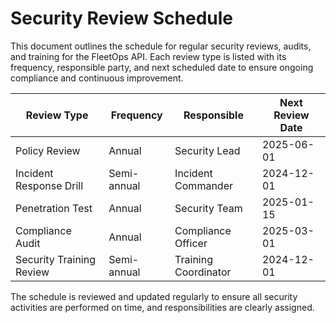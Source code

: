 # Security Review Schedule

This document outlines the schedule for regular security reviews, audits, and training for the FleetOps API. Each review type is listed with its frequency, responsible party, and next scheduled date to ensure ongoing compliance and continuous improvement.

| Review Type              | Frequency   | Responsible          | Next Review Date |
|--------------------------|-------------|----------------------|------------------|
| Policy Review            | Annual      | Security Lead        | 2025-06-01       |
| Incident Response Drill  | Semi-annual | Incident Commander   | 2024-12-01       |
| Penetration Test         | Annual      | Security Team        | 2025-01-15       |
| Compliance Audit         | Annual      | Compliance Officer   | 2025-03-01       |
| Security Training Review | Semi-annual | Training Coordinator | 2024-12-01       |

The schedule is reviewed and updated regularly to ensure all security activities are performed on time, and responsibilities are clearly assigned.

